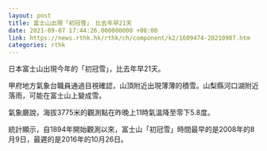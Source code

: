 ```yaml
---
layout: post
title: 富士山出現「初冠雪」　比去年早21天
date: 2021-09-07 17:44:26.000000000 +08:00
link: https://news.rthk.hk/rthk/ch/component/k2/1609474-20210907.htm
categories: rthk
---
```


日本富士山出現今年的「初冠雪」，比去年早21天。

甲府地方氣象台職員通過目視確認，山頂附近出現薄薄的積雪。山梨縣河口湖附近落雨，可能在富士山上變成雪。

氣象廳說，海拔3775米的觀測點在昨晚上11時氣溫降至零下5.8度。

統計顯示，自1894年開始觀測以來，富士山「初冠雪」時間最早的是2008年的8月9日，最遲的是2016年的10月26日。
